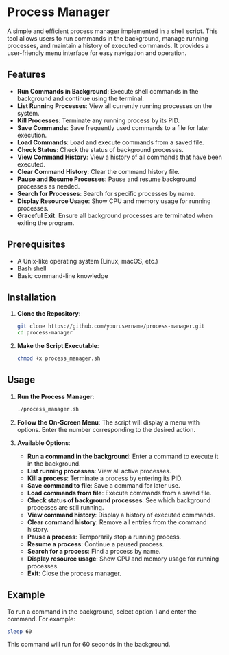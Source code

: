 # Process Manager

A simple and efficient process manager implemented in a shell script. This tool allows users to run commands in the background, manage running processes, and maintain a history of executed commands. It provides a user-friendly menu interface for easy navigation and operation.

## Features

- **Run Commands in Background**: Execute shell commands in the background and continue using the terminal.
- **List Running Processes**: View all currently running processes on the system.
- **Kill Processes**: Terminate any running process by its PID.
- **Save Commands**: Save frequently used commands to a file for later execution.
- **Load Commands**: Load and execute commands from a saved file.
- **Check Status**: Check the status of background processes.
- **View Command History**: View a history of all commands that have been executed.
- **Clear Command History**: Clear the command history file.
- **Pause and Resume Processes**: Pause and resume background processes as needed.
- **Search for Processes**: Search for specific processes by name.
- **Display Resource Usage**: Show CPU and memory usage for running processes.
- **Graceful Exit**: Ensure all background processes are terminated when exiting the program.

## Prerequisites

- A Unix-like operating system (Linux, macOS, etc.)
- Bash shell
- Basic command-line knowledge

## Installation

1. **Clone the Repository**:
   ```bash
   git clone https://github.com/yourusername/process-manager.git
   cd process-manager
   ```

2. **Make the Script Executable**:
   ```bash
   chmod +x process_manager.sh
   ```

## Usage

1. **Run the Process Manager**:
   ```bash
   ./process_manager.sh
   ```

2. **Follow the On-Screen Menu**: The script will display a menu with options. Enter the number corresponding to the desired action.

3. **Available Options**:
   - **Run a command in the background**: Enter a command to execute it in the background.
   - **List running processes**: View all active processes.
   - **Kill a process**: Terminate a process by entering its PID.
   - **Save command to file**: Save a command for later use.
   - **Load commands from file**: Execute commands from a saved file.
   - **Check status of background processes**: See which background processes are still running.
   - **View command history**: Display a history of executed commands.
   - **Clear command history**: Remove all entries from the command history.
   - **Pause a process**: Temporarily stop a running process.
   - **Resume a process**: Continue a paused process.
   - **Search for a process**: Find a process by name.
   - **Display resource usage**: Show CPU and memory usage for running processes.
   - **Exit**: Close the process manager.

## Example

To run a command in the background, select option 1 and enter the command. For example:
```bash
sleep 60
```
This command will run for 60 seconds in the background.
